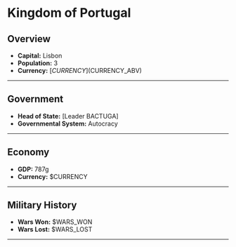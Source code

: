 # Kingdom of Portugal

## Overview

- **Capital:** Lisbon
- **Population:** 3
- **Currency:** [$CURRENCY] ($CURRENCY_ABV)

---

## Government

- **Head of State:** [Leader BACTUGA]
- **Governmental System:** Autocracy

---

## Economy

- **GDP:** 787g
- **Currency:** $CURRENCY

---

## Military History

- **Wars Won:** $WARS_WON
- **Wars Lost:** $WARS_LOST

---

